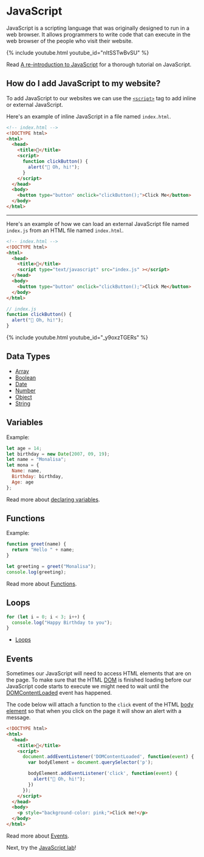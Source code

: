 # JavaScript

JavaScript is a scripting language that was originally designed to run in a web
browser. It allows programmers to write code that can execute in the web browser of
the people who visit their website.

{% include youtube.html youtube_id="nItSSTwBvSU" %}

Read [A re-introduction to JavaScript](https://developer.mozilla.org/en-US/docs/Web/JavaScript/A_re-introduction_to_JavaScript) for a thorough tutorial on JavaScript.

## How do I add JavaScript to my website?

To add JavaScript to our websites we can use the [`<script>`][script] tag to add inline or external JavaScript.

Here's an example of inline JavaScript in a file named `index.html`.

```html
<!-- index.html -->
<!DOCTYPE html>
<html>
  <head>
    <title>👀</title>
    <script>
      function clickButton() {
        alert("👋 Oh, hi!");
      }
    </script>
  </head>
  <body>
    <button type="button" onclick="clickButton();">Click Me</button>
  </body>
</html>
```
<hr />

Here's an example of how we can load an external JavaScript file named
`index.js` from an HTML file named `index.html`.

```html
<!-- index.html -->
<!DOCTYPE html>
<html>
  <head>
    <title>👀</title>
    <script type="text/javascript" src="index.js" ></script>
  </head>
  <body>
    <button type="button" onclick="clickButton();">Click Me</button>
  </body>
</html>
```

```javascript
// index.js
function clickButton() {
  alert("👋 Oh, hi!");
}
```

{% include youtube.html youtube_id="_y9oxzTGERs" %}

## Data Types

* [Array](https://developer.mozilla.org/en-US/docs/Web/JavaScript/Reference/Global_Objects/Array)
* [Boolean](https://developer.mozilla.org/en-US/docs/Web/JavaScript/Reference/Global_Objects/Boolean)
* [Date](https://developer.mozilla.org/en-US/docs/Web/JavaScript/Reference/Global_Objects/Date)
* [Number](https://developer.mozilla.org/en-US/docs/Web/JavaScript/Reference/Global_Objects/Number)
* [Object](https://developer.mozilla.org/en-US/docs/Web/JavaScript/Reference/Global_Objects/Object)
* [String](https://developer.mozilla.org/en-US/docs/Web/JavaScript/Reference/Global_Objects/String)

## Variables

Example:

```javascript
let age = 14;
let birthday = new Date(2007, 09, 19);
let name = "Monalisa";
let mona = {
  Name: name,
  Birthday: birthday,
  Age: age
};
```

Read more about [declaring variables](https://developer.mozilla.org/en-US/docs/Web/JavaScript/Reference/Statements#declarations).

## Functions

Example:

```javascript
function greet(name) {
  return "Hello " + name;
}

let greeting = greet("Monalisa");
console.log(greeting);
```

Read more about [Functions](https://developer.mozilla.org/en-US/docs/Web/JavaScript/Reference/Statements/function).

## Loops

```javascript
for (let i = 0; i < 3; i++) {
  console.log("Happy Birthday to you");
}
```

* [Loops](https://developer.mozilla.org/en-US/docs/Web/JavaScript/Reference/Statements#iterations)

## Events

Sometimes our JavaScript will need to access HTML elements that are on the page.
To make sure that the HTML [DOM](https://developer.mozilla.org/en-US/docs/Web/API/Document_Object_Model)
is finished loading before our JavaScript code starts to execute we might need to wait until the [DOMContentLoaded](https://developer.mozilla.org/en-US/docs/Web/API/Window/DOMContentLoaded_event) event has
happened.


The code below will attach a function to the `click` event of the HTML [body element](https://developer.mozilla.org/en-US/docs/Web/HTML/Element/body) so that when you click on the page it will show an alert with a
message.

```html
<!DOCTYPE html>
<html>
  <head>
    <title>👀</title>
    <script>
      document.addEventListener('DOMContentLoaded', function(event) {
        var bodyElement = document.querySelector('p');

        bodyElement.addEventListener('click', function(event) {
          alert("👋 Oh, hi!");
        })
      });
    </script>
  </head>
  <body>
    <p style="background-color: pink;">Click me!</p>
  </body>
</html>
```


Read more about [Events](https://developer.mozilla.org/en-US/docs/Learn/JavaScript/Building_blocks/Events).


Next, try the [JavaScript lab][lab]!

[lab]: https://github.com/CodeChica/plus-plus/tree/main/labs/nodejs
[script]: https://developer.mozilla.org/en-US/docs/Web/HTML/Element/script
[sparklehub]: https://github.com/CodeChica/SparkleHub-lite
